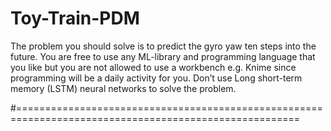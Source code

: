 # Toy-Train-PDM

The problem you should solve is to predict the gyro yaw ten steps into the future. You are
free to use any ML-library and programming language that you like but you are not allowed to
use a workbench e.g. Knime since programming will be a daily activity for you. Don’t use Long
short-term memory (LSTM) neural networks to solve the problem.

#=======================================================================================================
